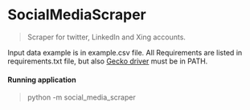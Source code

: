 # SocialMediaScraper

> Scraper for twitter, LinkedIn and Xing accounts.

Input data example is in example.csv file.
All Requirements are listed in requirements.txt file, but also [Gecko driver](https://github.com/mozilla/geckodriver/releases) must be in PATH.
#### Running application
> python -m social_media_scraper